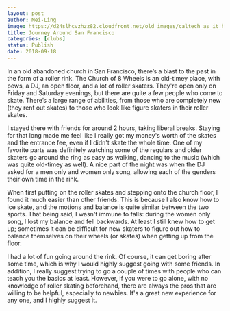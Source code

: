 ```yaml
---
layout: post
author: Mei-Ling
image: https://d24slhcvzhzz82.cloudfront.net/old_images/caltech_as_it_happens/6a0105349b8251970b022ad391ee44200d.jpg
title: Journey Around San Francisco
categories: [clubs]
status: Publish
date: 2018-09-18
---
```


In an old abandoned church in San Francisco, there’s a blast to the past in the form of a roller rink. The Church of 8 Wheels is an old-timey place, with pews, a DJ, an open floor, and a lot of roller skaters. They're open only on Friday and Saturday evenings, but there are quite a few people who come to skate. There’s a large range of abilities, from those who are completely new (they rent out skates) to those who look like figure skaters in their roller skates.

I stayed there with friends for around 2 hours, taking liberal breaks. Staying for that long made me feel like I really got my money's worth of the skates and the entrance fee, even if I didn't skate the whole time. One of my favorite parts was definitely watching some of the regulars and older skaters go around the ring as easy as walking, dancing to the music (which was quite old-timey as well). A nice part of the night was when the DJ asked for a men only and women only song, allowing each of the genders their own time in the rink.

When first putting on the roller skates and stepping onto the church floor, I found it much easier than other friends. This is because I also know how to ice skate, and the motions and balance is quite similar between the two sports. That being said, I wasn't immune to falls: during the women only song, I lost my balance and fell backwards. At least I still knew how to get up; sometimes it can be difficult for new skaters to figure out how to balance themselves on their wheels (or skates) when getting up from the floor.

I had a lot of fun going around the rink. Of course, it can get boring after some time, which is why I would highly suggest going with some friends. In addition, I really suggest trying to go a couple of times with people who can teach you the basics at least. However, if you were to go alone, with no knowledge of roller skating beforehand, there are always the pros that are willing to be helpful, especially to newbies. It's a great new experience for any one, and I highly suggest it.

